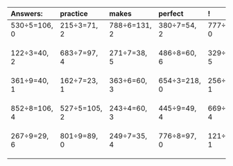 | Answers: | practice | makes | perfect | ! |
| :--- | :--- | :--- | :--- | :--- |
| 530÷5=106, 0 | 215÷3=71, 2 | 788÷6=131, 2 | 380÷7=54, 2 | 777÷7=111, 0 | 
|   |   |   |   |   | 
|   |   |   |   |   | 
|   |   |   |   |   | 
| 122÷3=40, 2 | 683÷7=97, 4 | 271÷7=38, 5 | 486÷8=60, 6 | 329÷9=36, 5 | 
|   |   |   |   |   | 
|   |   |   |   |   | 
|   |   |   |   |   | 
| 361÷9=40, 1 | 162÷7=23, 1 | 363÷6=60, 3 | 654÷3=218, 0 | 256÷5=51, 1 | 
|   |   |   |   |   | 
|   |   |   |   |   | 
|   |   |   |   |   | 
| 852÷8=106, 4 | 527÷5=105, 2 | 243÷4=60, 3 | 445÷9=49, 4 | 669÷5=133, 4 | 
|   |   |   |   |   | 
|   |   |   |   |   | 
|   |   |   |   |   | 
| 267÷9=29, 6 | 801÷9=89, 0 | 249÷7=35, 4 | 776÷8=97, 0 | 121÷4=30, 1 | 
|   |   |   |   |   | 
|   |   |   |   |   | 
|   |   |   |   |   | 

